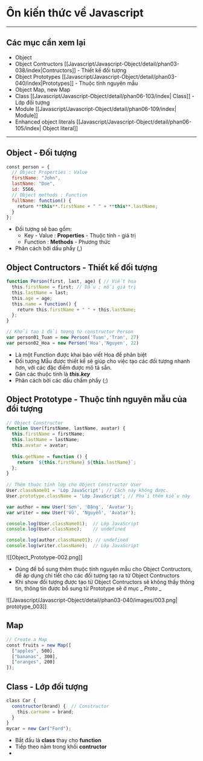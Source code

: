 # Ôn kiến thức về Javascript
---
## Các mục cần xem lại
- Object 
- Object Contructors [[Javascript/Javascript-Object/detail/phan03-038/index|Contructors]] - Thiết kế đối tượng
- Object Prototypes [[Javascript/Javascript-Object/detail/phan03-040/index|Prototypes]] - Thuộc tính nguyên mẫu
- Object Map, new Map
- Class [[Javascript/Javascript-Object/detail/phan06-103/index| Class]] - Lớp đối tượng
- Module [[Javascript/Javascript-Object/detail/phan06-109/index| Module]]
- Enhanced object literals [[Javascript/Javascript-Object/detail/phan06-105/index| Object literal]]

---
## Object - Đối tượng

```js
const person = {  
  // Object Properties : Value
  firstName: "John",  
  lastName: "Doe",  
  id: 5566,  
  // Object methods : Function
  fullName: function() {  
    return **this**.firstName + " " + **this**.lastName;  
  }  
};
```

- Đối tượng sẽ bao gồm:
	- Key - Value : **Properties** - Thuộc tính - giá trị
	- Function : **Methods** - Phương thức
- Phân cách bởi dấu phẩy (,)

## Object Contructors - Thiết kế đối tượng

```js
function Person(first, last, age) { // Viết hoa 
  this.firstName = first; // Dấu ; mỗi giá trị  
  this.lastName = last;  
  this.age = age;  
  this.name = function() {  
    return this.firstName + " " + this.lastName;  
  };  
}

// Khởi tạo 1 đổi tượng từ constructor Person
var person01_Tuan = new Person('Tuan','Tran', 27)
var person02_Hoa = new Person('Hoa','Nguyen', 22)
```

- Là một Function được khai báo viết Hoa để phân biệt 
- Đối tượng Mẫu được thiết kế sẽ giúp cho việc tạo các đối tượng nhanh hơn, với các đặc điểm được mô tả sẵn.
- Gán các thuộc tính là ***this.key*** 
- Phân cách bởi các dấu chấm phẩy (;)

## Object Prototype - Thuộc tính nguyên mẫu của đổi tượng

```js
// Object Constructor
function User(firstName, lastName, avatar) {
  this.firstName = firstName;
  this.lastName = lastName;
  this.avatar = avatar;
  
  this.getName = function () {
    return `${this.firstName} ${this.lastName}`;
  };
}
  
// Thêm thuộc tính lớp cho Object Constructor User
User.className01 = 'Lớp JavaScript'; // Cách này không được.
User.prototype.className = 'Lớp JavaScript'; // Phải thêm kiểu này

var author = new User('Sơn', 'Đặng', 'Avatar');
var writer = new User('Vũ', 'Nguyễn', 'Avatar');

console.log(User.className01);  // Lớp JavaScript
console.log(User.className);    // undefined

console.log(author.className01); // undefined
console.log(writer.className);  // Lớp JavaScript
```

![[Object_Prototype-002.png]]

- Dùng để bổ sung thêm  thuộc tính nguyên mẫu cho Object Contructors, để áp dụng chi tiết cho các đối tượng tạo ra từ Object Contructors
- Khi show đối tượng được tạo từ Object Contructors sẽ không thấy thông tin, thông tin được bổ sung từ Prototype sẽ ở mục _ *Proto* _

![[Javascript/Javascript-Object/detail/phan03-040/images/003.png| prototype_003]]

## Map
```js
// Create a Map  
const fruits = new Map([  
  ["apples", 500],  
  ["bananas", 300],  
  ["oranges", 200]  
]);
```

## Class - Lớp đối tượng
```js
class Car {  
  constructor(brand) {  // Constructor  
    this.carname = brand;  
  }  
}  
mycar = new Car("Ford");
```
- Bắt đầu là **class** thay cho **function**
- Tiếp theo nằm trong khối **contructor**
- 